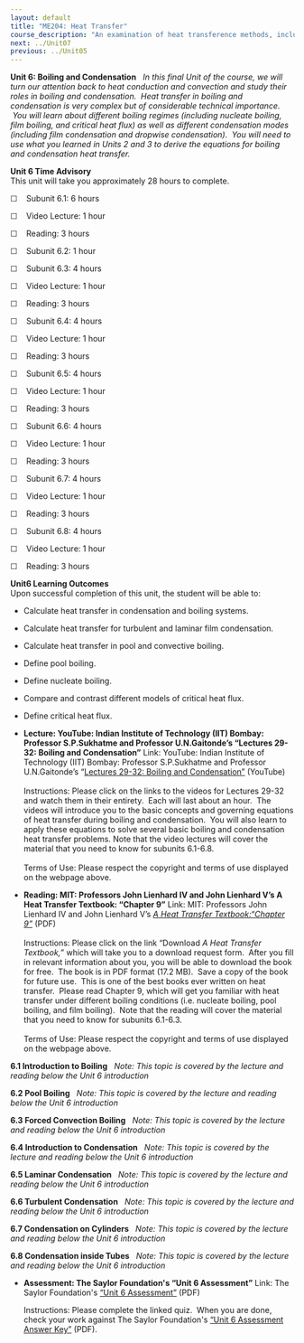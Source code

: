 ```yaml
---
layout: default
title: "ME204: Heat Transfer"
course_description: "An examination of heat transference methods, including conduction, convection, and radiation. Topics include conservation equations, cooling fins, transient conduction, boundary—layer theory, natural convection, heat exchangers, and boiling."
next: ../Unit07
previous: ../Unit05
---
```

**Unit 6: Boiling and Condensation** <span id="6"></span> 
*In this final Unit of the course, we will turn our attention back to
heat conduction and convection and study their roles in boiling and
condensation.  Heat transfer in boiling and condensation is very complex
but of considerable technical importance.  You will learn about
different boiling regimes (including nucleate boiling, film boiling, and
critical heat flux) as well as different condensation modes (including
film condensation and dropwise condensation).  You will need to use what
you learned in Units 2 and 3 to derive the equations for boiling and
condensation heat transfer.*

**Unit 6 Time Advisory**  
This unit will take you approximately 28 hours to complete.  
  
 ☐    Subunit 6.1: 6 hours

☐    Video Lecture: 1 hour  
  
 ☐    Reading: 3 hours

☐    Subunit 6.2: 1 hour

☐    Subunit 6.3: 4 hours

☐    Video Lecture: 1 hour  
  
 ☐    Reading: 3 hours

☐    Subunit 6.4: 4 hours

☐    Video Lecture: 1 hour  
  
 ☐    Reading: 3 hours

☐    Subunit 6.5: 4 hours

☐    Video Lecture: 1 hour  
  
 ☐    Reading: 3 hours

☐    Subunit 6.6: 4 hours

☐    Video Lecture: 1 hour  
  
 ☐    Reading: 3 hours

☐    Subunit 6.7: 4 hours

☐    Video Lecture: 1 hour  
  
 ☐    Reading: 3 hours

☐    Subunit 6.8: 4 hours

☐    Video Lecture: 1 hour  
  
 ☐    Reading: 3 hours

**Unit6 Learning Outcomes**  
Upon successful completion of this unit, the student will be able to:
-   Calculate heat transfer in condensation and boiling systems.
-   Calculate heat transfer for turbulent and laminar film condensation.
-   Calculate heat transfer in pool and convective boiling.
-   Define pool boiling.
-   Define nucleate boiling.
-   Compare and contrast different models of critical heat flux.
-   Define critical heat flux.

-   **Lecture: YouTube: Indian Institute of Technology (IIT) Bombay:
    Professor S.P.Sukhatme and Professor U.N.Gaitonde’s “Lectures 29-32:
    Boiling and Condensation”**
    Link: YouTube: Indian Institute of Technology (IIT) Bombay:
    Professor S.P.Sukhatme and Professor U.N.Gaitonde’s “[Lectures
    29-32: Boiling and
    Condensation”](http://www.youtube.com/results?search_query=Boiling+and+Condensation+Lecture&aq=f)
    (YouTube)  
        
     Instructions: Please click on the links to the videos for Lectures
    29-32 and watch them in their entirety.  Each will last about an
    hour.  The videos will introduce you to the basic concepts and
    governing equations of heat transfer during boiling and
    condensation.  You will also learn to apply these equations to solve
    several basic boiling and condensation heat transfer problems. Note
    that the video lectures will cover the material that you need to
    know for subunits 6.1-6.8.  
        
     Terms of Use: Please respect the copyright and terms of use
    displayed on the webpage above.

-   **Reading: MIT: Professors John Lienhard IV and John Lienhard V’s A
    Heat Transfer Textbook: “Chapter 9”**
    Link: MIT: Professors John Lienhard IV and John Lienhard V’s *[A
    Heat Transfer Textbook:“Chapter
    9”](http://web.mit.edu/lienhard/www/ahtt.html)* (PDF)  
        
     Instructions: Please click on the link “Download *A Heat Transfer
    Textbook,*” which will take you to a download request form.  After
    you fill in relevant information about you, you will be able to
    download the book for free.  The book is in PDF format (17.2 MB). 
    Save a copy of the book for future use.  This is one of the best
    books ever written on heat transfer.  Please read Chapter 9, which
    will get you familiar with heat transfer under different boiling
    conditions (i.e. nucleate boiling, pool boiling, and film boiling). 
    Note that the reading will cover the material that you need to know
    for subunits 6.1-6.3.  
        
     Terms of Use: Please respect the copyright and terms of use
    displayed on the webpage above.

**6.1 Introduction to Boiling** <span id="6.1"></span> 
*Note: This topic is covered by the lecture and reading below the Unit 6
introduction*

**6.2 Pool Boiling** <span id="6.2"></span> 
*Note: This topic is covered by the lecture and reading below the Unit 6
introduction*

**6.3 Forced Convection Boiling** <span id="6.3"></span> 
*Note: This topic is covered by the lecture and reading below the Unit 6
introduction*

**6.4 Introduction to Condensation** <span id="6.4"></span> 
*Note: This topic is covered by the lecture and reading below the Unit 6
introduction*

**6.5 Laminar Condensation** <span id="6.5"></span> 
*Note: This topic is covered by the lecture and reading below the Unit 6
introduction*

**6.6 Turbulent Condensation** <span id="6.6"></span> 
*Note: This topic is covered by the lecture and reading below the Unit 6
introduction*

**6.7 Condensation on Cylinders** <span id="6.7"></span> 
*Note: This topic is covered by the lecture and reading below the Unit 6
introduction*

**6.8 Condensation inside Tubes** <span id="6.8"></span> 
*Note: This topic is covered by the lecture and reading below the Unit 6
introduction*

-   **Assessment: The Saylor Foundation's “Unit 6 Assessment”**
    Link: The Saylor Foundation's [“Unit 6
    Assessment”](http://www.saylor.org/site/wp-content/uploads/2012/09/ME204-Unit-6-Assessment-Revised-FINAL.pdf) (PDF)  
      
     Instructions: Please complete the linked quiz.  When you are done,
    check your work against The Saylor Foundation's [“Unit 6 Assessment
    Answer
    Key”](http://www.saylor.org/site/wp-content/uploads/2012/09/ME204-Unit-6-Assessment-Answer-Key-Revised-FINAL.pdf) (PDF).



